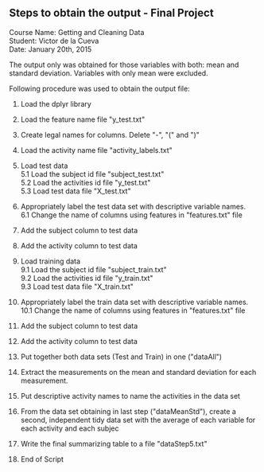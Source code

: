 ## Steps to obtain the output - Final Project  
Course Name: Getting and Cleaning Data  
Student: Victor de la Cueva  
Date: January 20th, 2015  

The output only was obtained for those variables with both: mean and standard deviation.
Variables with only mean were excluded.  

Following procedure was used to obtain the output file:

1. Load the dplyr library

2. Load the feature name file "y_test.txt"

3. Create legal names for columns. Delete "-", "(" and ")"

4. Load the activity name file "activity_labels.txt"

5. Load test data  
	5.1 Load the subject id file "subject_test.txt"  
	5.2 Load the activities id file "y_test.txt"  
	5.3 Load test data file "X_test.txt"  

6. Appropriately label the test data set with descriptive variable names.  
	6.1 Change the name of columns using features in "features.txt" file

7. Add the subject column to test data

8. Add the activity column to test data

9. Load training data  
	9.1 Load the subject id file "subject_train.txt"  
	9.2 Load the activities id file "y_train.txt"  
	9.3 Load test data file "X_train.txt"  

10. Appropriately label the train data set with descriptive variable names.  
	10.1 Change the name of columns using features in "features.txt" file

11. Add the subject column to test data

12. Add the activity column to test data

13. Put together both data sets (Test and Train) in one ("dataAll")

14. Extract the measurements on the mean and standard deviation for each measurement.

15. Put descriptive activity names to name the activities in the data set

16. From the data set obtaining in last step ("dataMeanStd"), create a second, independent tidy data set
	with the average of each variable for each activity and each subjec

17. Write the final summarizing table to a file "dataStep5.txt"

18. End of Script

